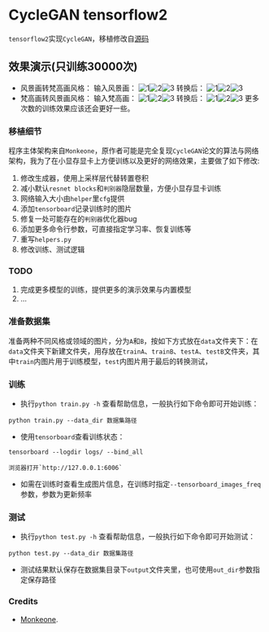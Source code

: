 # CycleGAN tensorflow2

`tensorflow2`实现`CycleGAN`，移植修改自[源码](https://github.com/Monkeone/tensorflow2cyclegan)

## 效果演示(只训练30000次)
- 风景画转梵高画风格：
    输入风景画：
    ![1](results/realB_0.png)![2](results/realB_1.png)![3](results/realB_2.png)
    转换后：
    ![1](results/fakeA_0.png)![2](results/fakeA_1.png)![3](results/fakeA_2.png)
- 梵高画转风景画风格：
    输入梵高画：
    ![1](results/realA_0.png)![2](results/realA_1.png)![3](results/realA_2.png)
    转换后：
    ![1](results/fakeB_0.png)![2](results/fakeB_1.png)![3](results/fakeB_2.png)
更多次数的训练效果应该还会更好一些。

### 移植细节
程序主体架构来自`Monkeone`，原作者可能是完全复现`CycleGAN`论文的算法与网络架构，我为了在小显存显卡上方便训练以及更好的网络效果，主要做了如下修改:
1. 修改生成器，使用上采样层代替转置卷积
2. 减小默认`resnet blocks`和`判别器`隐层数量，方便小显存显卡训练
3. 网络输入大小由`helper`里`cfg`提供
4. 添加`tensorboard`记录训练时的图片
5. 修复一处可能存在的`判别器`优化器bug
6. 添加更多命令行参数，可直接指定学习率、恢复训练等
7. 重写`helpers.py`
8. 修改训练、测试逻辑



### TODO
1. 完成更多模型的训练，提供更多的演示效果与内置模型
2. ...

### 准备数据集

准备两种不同风格或领域的图片，分为`A`和`B`，按如下方式放在`data`文件夹下：在`data`文件夹下新建文件夹，用存放在`trainA`、`trainB`、`testA`、`testB`文件夹，其中`train`内图片用于训练模型，`test`内图片用于最后的转换测试，

### 训练
- 执行`python train.py -h` 查看帮助信息，一般执行如下命令即可开始训练：
```
python train.py --data_dir 数据集路径
```
- 使用`tensorboard`查看训练状态：
```
tensorboard --logdir logs/ --bind_all
```
    浏览器打开`http://127.0.0.1:6006`
    
- 如需在训练时查看生成图片信息，在训练时指定`--tensorboard_images_freq`参数，参数为更新频率
    
### 测试
- 执行`python test.py -h` 查看帮助信息，一般执行如下命令即可开始测试：
```
python test.py --data_dir 数据集路径
```
- 测试结果默认保存在数据集目录下`output`文件夹里，也可使用`out_dir`参数指定保存路径


### Credits
- [Monkeone](https://github.com/Monkeone/tensorflow2cyclegan).

